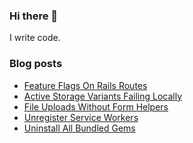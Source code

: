 ### Hi there 👋

I write code.

<!--
**wusher/wusher** is a ✨ _special_ ✨ repository because its `README.md` (this file) appears on your GitHub profile.

Here are some ideas to get you started:

- 🔭 I’m currently working on ...
- 🌱 I’m currently learning ...
- 👯 I’m looking to collaborate on ...
- 🤔 I’m looking for help with ...
- 💬 Ask me about ...
- 📫 How to reach me: ...
- 😄 Pronouns: ...
- ⚡ Fun fact: ...
-->


### Blog posts
<!-- BLOG-POST-LIST:START -->
- [Feature Flags On Rails Routes](https://wusher.github.io/myblog/til/blog/2022/09/04/2022-09-04_feature-flags-on-rails-routes/)
- [Active Storage Variants Failing Locally](https://wusher.github.io/myblog/til/blog/2022/09/02/2022-09-02_active-storage-variants-failing-locally/)
- [File Uploads Without Form Helpers](https://wusher.github.io/myblog/til/blog/2022/09/02/2022-09-02_file-uploads-without-form-helpers/)
- [Unregister Service Workers](https://wusher.github.io/myblog/til/blog/2022/09/01/2022-09-01_unregistering-service-workers/)
- [Uninstall All Bundled Gems](https://wusher.github.io/myblog/til/blog/2022/09/01/2022-09-01_uninstall-all-bundled-gems/)
<!-- BLOG-POST-LIST:END -->

